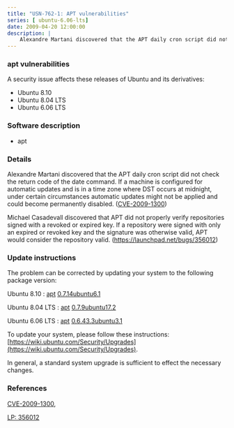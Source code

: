 ```yaml
---
title: "USN-762-1: APT vulnerabilities"
series: [ ubuntu-6.06-lts]
date: 2009-04-20 12:00:00
description: |
    Alexandre Martani discovered that the APT daily cron script did not check the return code of the date command. If a machine is configured for automatic updates and is in a time zone where DST occurs at midnight, under certain circumstances automatic updates might not be applied and could become permanently disabled. ([CVE-2009-1300](http://people.ubuntu.com/~ubuntu-security/cve/CVE-2009-1300))
--- 
```

 
### apt vulnerabilities

A security issue affects these releases of Ubuntu and its derivatives:

* Ubuntu 8.10
* Ubuntu 8.04 LTS
* Ubuntu 6.06 LTS

### Software description

* apt 

### Details

Alexandre Martani discovered that the APT daily cron script did not check the return code of the date command. If a machine is configured for automatic updates and is in a time zone where DST occurs at midnight, under certain circumstances automatic updates might not be applied and could become permanently disabled. ([CVE-2009-1300](http://people.ubuntu.com/~ubuntu-security/cve/CVE-2009-1300))

Michael Casadevall discovered that APT did not properly verify repositories signed with a revoked or expired key. If a repository were signed with only an expired or revoked key and the signature was otherwise valid, APT would consider the repository valid. (https://launchpad.net/bugs/356012) 

### Update instructions

The problem can be corrected by updating your system to the following package version:

Ubuntu 8.10
 : [apt](https://launchpad.net/ubuntu/+source/apt) <span> [0.7.14ubuntu6.1](https://launchpad.net/ubuntu/+source/apt/0.7.14ubuntu6.1) </span> 

Ubuntu 8.04 LTS
 : [apt](https://launchpad.net/ubuntu/+source/apt) <span> [0.7.9ubuntu17.2](https://launchpad.net/ubuntu/+source/apt/0.7.9ubuntu17.2) </span> 

Ubuntu 6.06 LTS
 : [apt](https://launchpad.net/ubuntu/+source/apt) <span> [0.6.43.3ubuntu3.1](https://launchpad.net/ubuntu/+source/apt/0.6.43.3ubuntu3.1) </span> 

To update your system, please follow these instructions: [https://wiki.ubuntu.com/Security/Upgrades](https://wiki.ubuntu.com/Security/Upgrades).

In general, a standard system upgrade is sufficient to effect the necessary changes. 

### References

 [CVE-2009-1300](http://people.ubuntu.com/~ubuntu-security/cve/CVE-2009-1300), 

 [LP: 356012](https://launchpad.net/bugs/356012)
 
